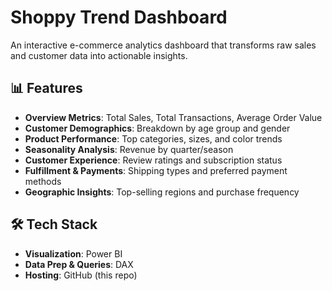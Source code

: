 # Shoppy Trend Dashboard

An interactive e-commerce analytics dashboard that transforms raw sales and customer data into actionable insights.

## 📊 Features

- **Overview Metrics**: Total Sales, Total Transactions, Average Order Value  
- **Customer Demographics**: Breakdown by age group and gender  
- **Product Performance**: Top categories, sizes, and color trends  
- **Seasonality Analysis**: Revenue by quarter/season  
- **Customer Experience**: Review ratings and subscription status  
- **Fulfillment & Payments**: Shipping types and preferred payment methods  
- **Geographic Insights**: Top-selling regions and purchase frequency  

## 🛠️ Tech Stack

- **Visualization**: Power BI
- **Data Prep & Queries**: DAX
- **Hosting**: GitHub (this repo)  



